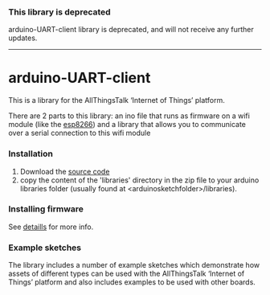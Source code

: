 ### This library is deprecated

arduino-UART-client library is deprecated, and will not receive any further updates.

---

arduino-UART-client
==================

This is a library for the AllThingsTalk ‘Internet of Things’ platform.  

There are 2 parts to this library: an ino file that runs as firmware on a wifi module (like the [esp8266](http://www.seeedstudio.com/wiki/Grove_-_UART_WiFi)) and a library that allows you to communicate over a serial connection to this wifi module 

### Installation
  1. Download the [source code](https://github.com/allthingstalk/arduino-UART-client/archive/master.zip)
  2. copy the content of the 'libraries' directory in the zip file to your arduino libraries folder (usually found at &lt;arduinosketchfolder>/libraries).

### Installing firmware
See [detaills](https://github.com/allthingstalk/arduino-UART-client/tree/master/ATT_IOT_UART/esp8266Firmware) for more info.
  
### Example sketches

The library includes a number of example sketches which demonstrate how assets of different types can be used with the AllThingsTalk ‘Internet of Things’ platform and also includes examples to be used with other boards.


